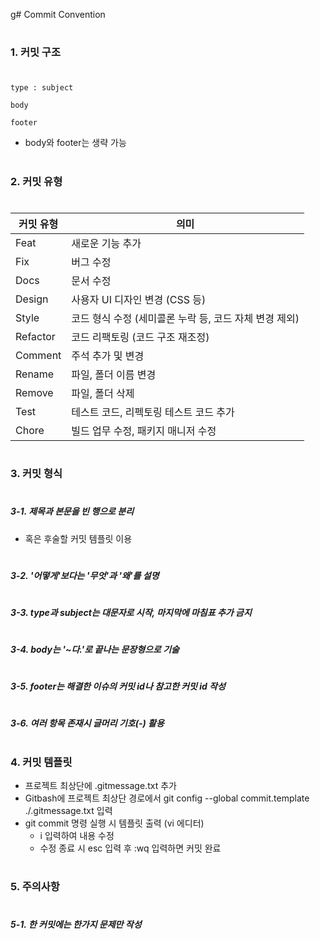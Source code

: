g# Commit Convention
#
#
### 1. 커밋 구조
#
```
type : subject

body

footer
```
- body와 footer는 생략 가능
#
#
### 2. 커밋 유형
#
| 커밋 유형 | 의미 |
| ------ | ------ |
| Feat | 새로운 기능 추가 |
| Fix | 버그 수정 |
| Docs | 문서 수정 |
| Design | 사용자 UI 디자인 변경 (CSS 등) |
| Style | 코드 형식 수정 (세미콜론 누락 등, 코드 자체 변경 제외) |
| Refactor | 코드 리팩토링 (코드 구조 재조정) |
| Comment | 주석 추가 및 변경 |
| Rename | 파일, 폴더 이름 변경 |
| Remove | 파일, 폴더 삭제 |
| Test | 테스트 코드, 리펙토링 테스트 코드 추가 |
| Chore | 빌드 업무 수정, 패키지 매니저 수정 |
#
#
### 3. 커밋 형식
#
##### 3-1. 제목과 본문을 빈 행으로 분리
 - 혹은 후술할 커밋 템플릿 이용
#
##### 3-2. '어떻게'보다는 '무엇'과 '왜'를 설명
#
##### 3-3. type과 subject는 대문자로 시작, 마지막에 마침표 추가 금지
#
##### 3-4. body는 '~다.'로 끝나는 문장형으로 기술
#
##### 3-5. footer는 해결한 이슈의 커밋 id나 참고한 커밋 id 작성
#
##### 3-6. 여러 항목 존재시 글머리 기호(-) 활용
#
#
### 4. 커밋 템플릿
- 프로젝트 최상단에 .gitmessage.txt 추가
- Gitbash에 프로젝트 최상단 경로에서 git config --global commit.template ./.gitmessage.txt 입력
- git commit 명령 실행 시 템플릿 출력 (vi 에디터)
   - i 입력하여 내용 수정
   - 수정 종료 시 esc 입력 후 :wq 입력하면 커밋 완료
#
#
### 5. 주의사항
#
##### 5-1. 한 커밋에는 한가지 문제만 작성
